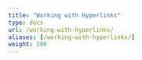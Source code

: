 ```yaml
---
title: "Working with Hyperlinks"
type: docs
url: /working-with-hyperlinks/
aliases: [/working-with-hyperlinks/]
weight: 200
---
```







